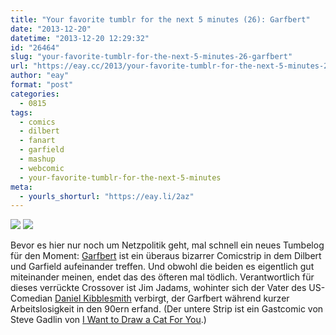 ```yaml
---
title: "Your favorite tumblr for the next 5 minutes (26): Garfbert"
date: "2013-12-20"
datetime: "2013-12-20 12:29:32"
id: "26464"
slug: "your-favorite-tumblr-for-the-next-5-minutes-26-garfbert"
url: "https://eay.cc/2013/your-favorite-tumblr-for-the-next-5-minutes-26-garfbert/"
author: "eay"
format: "post"
categories:
  - 0815
tags:
  - comics
  - dilbert
  - fanart
  - garfield
  - mashup
  - webcomic
  - your-favorite-tumblr-for-the-next-5-minutes
meta:
  - yourls_shorturl: "https://eay.li/2az"
---
```


![](https://eay.cc/uploads/2013/garfbert1.gif) ![](https://eay.cc/uploads/2013/garfbert2.gif)

Bevor es hier nur noch um Netzpolitik geht, mal schnell ein neues Tumbelog für den Moment: [Garfbert](http://garfbertcomic.tumblr.com/) ist ein überaus bizarrer Comicstrip in dem Dilbert und Garfield aufeinander treffen. Und obwohl die beiden es eigentlich gut miteinander meinen, endet das des öfteren mal tödlich. Verantwortlich für dieses verrückte Crossover ist Jim Jadams, wohinter sich der Vater des US-Comedian [Daniel Kibblesmith](http://cargocollective.com/kibblesmith) verbirgt, der Garfbert während kurzer Arbeitslosigkeit in den 90ern erfand. (Der untere Strip ist ein Gastcomic von Steve Gadlin von [I Want to Draw a Cat For You](http://iwanttodrawacatforyou.com/).)
